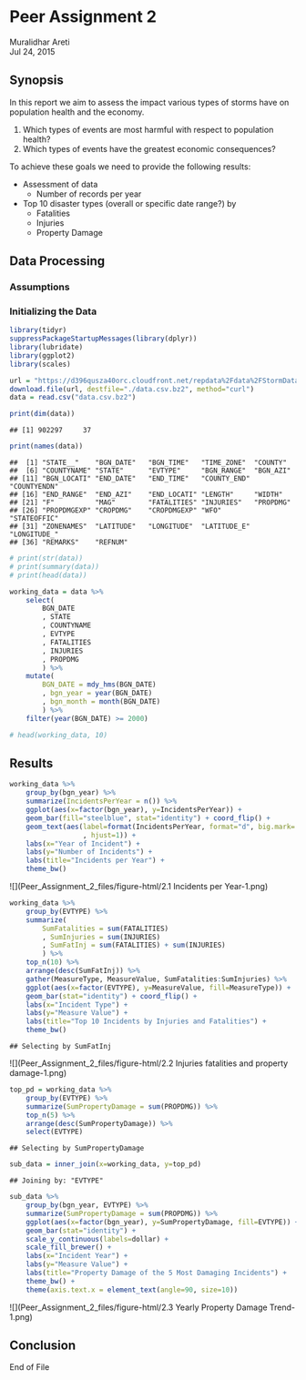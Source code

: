 # Peer Assignment 2
Muralidhar Areti  
Jul 24, 2015

## Synopsis
In this report we aim to assess the impact various types of storms have on population health and the economy. 

1. Which types of events are most harmful with respect to population health?  
2. Which types of events have the greatest economic consequences?  

To achieve these goals we need to provide the following results:  

* Assessment of data  
    - Number of records per year  
* Top 10 disaster types (overall or specific date range?) by  
    - Fatalities  
    - Injuries  
    - Property Damage  


## Data Processing


### Assumptions


### Initializing the Data


```r
library(tidyr)
suppressPackageStartupMessages(library(dplyr))
library(lubridate)
library(ggplot2)
library(scales)
```


```r
url = "https://d396qusza40orc.cloudfront.net/repdata%2Fdata%2FStormData.csv.bz2"
download.file(url, destfile="./data.csv.bz2", method="curl")
data = read.csv("data.csv.bz2")
```


```r
print(dim(data))
```

```
## [1] 902297     37
```

```r
print(names(data))
```

```
##  [1] "STATE__"    "BGN_DATE"   "BGN_TIME"   "TIME_ZONE"  "COUNTY"    
##  [6] "COUNTYNAME" "STATE"      "EVTYPE"     "BGN_RANGE"  "BGN_AZI"   
## [11] "BGN_LOCATI" "END_DATE"   "END_TIME"   "COUNTY_END" "COUNTYENDN"
## [16] "END_RANGE"  "END_AZI"    "END_LOCATI" "LENGTH"     "WIDTH"     
## [21] "F"          "MAG"        "FATALITIES" "INJURIES"   "PROPDMG"   
## [26] "PROPDMGEXP" "CROPDMG"    "CROPDMGEXP" "WFO"        "STATEOFFIC"
## [31] "ZONENAMES"  "LATITUDE"   "LONGITUDE"  "LATITUDE_E" "LONGITUDE_"
## [36] "REMARKS"    "REFNUM"
```

```r
# print(str(data))
# print(summary(data))
# print(head(data))
```


```r
working_data = data %>%
    select(
        BGN_DATE
        , STATE
        , COUNTYNAME
        , EVTYPE
        , FATALITIES
        , INJURIES
        , PROPDMG
        ) %>%
    mutate(
        BGN_DATE = mdy_hms(BGN_DATE)
        , bgn_year = year(BGN_DATE)
        , bgn_month = month(BGN_DATE)
        ) %>%
    filter(year(BGN_DATE) >= 2000)

# head(working_data, 10)
```


## Results

```r
working_data %>% 
    group_by(bgn_year) %>%
    summarize(IncidentsPerYear = n()) %>%
    ggplot(aes(x=factor(bgn_year), y=IncidentsPerYear)) +
    geom_bar(fill="steelblue", stat="identity") + coord_flip() +
    geom_text(aes(label=format(IncidentsPerYear, format="d", big.mark=',')
                  , hjust=1)) +
    labs(x="Year of Incident") +
    labs(y="Number of Incidents") + 
    labs(title="Incidents per Year") +
    theme_bw() 
```

![](Peer_Assignment_2_files/figure-html/2.1 Incidents per Year-1.png) 


```r
working_data %>%
    group_by(EVTYPE) %>%
    summarize(
        SumFatalities = sum(FATALITIES)
        , SumInjuries = sum(INJURIES)
        , SumFatInj = sum(FATALITIES) + sum(INJURIES)
        ) %>%
    top_n(10) %>% 
    arrange(desc(SumFatInj)) %>%
    gather(MeasureType, MeasureValue, SumFatalities:SumInjuries) %>%
    ggplot(aes(x=factor(EVTYPE), y=MeasureValue, fill=MeasureType)) + 
    geom_bar(stat="identity") + coord_flip() + 
    labs(x="Incident Type") + 
    labs(y="Measure Value") + 
    labs(title="Top 10 Incidents by Injuries and Fatalities") +
    theme_bw()
```

```
## Selecting by SumFatInj
```

![](Peer_Assignment_2_files/figure-html/2.2 Injuries fatalities and property damage-1.png) 


```r
top_pd = working_data %>%
    group_by(EVTYPE) %>%
    summarize(SumPropertyDamage = sum(PROPDMG)) %>%
    top_n(5) %>% 
    arrange(desc(SumPropertyDamage)) %>%
    select(EVTYPE)
```

```
## Selecting by SumPropertyDamage
```

```r
sub_data = inner_join(x=working_data, y=top_pd)
```

```
## Joining by: "EVTYPE"
```

```r
sub_data %>% 
    group_by(bgn_year, EVTYPE) %>%
    summarize(SumPropertyDamage = sum(PROPDMG)) %>%
    ggplot(aes(x=factor(bgn_year), y=SumPropertyDamage, fill=EVTYPE)) + 
    geom_bar(stat="identity") + 
    scale_y_continuous(labels=dollar) +
    scale_fill_brewer() +
    labs(x="Incident Year") + 
    labs(y="Measure Value") + 
    labs(title="Property Damage of the 5 Most Damaging Incidents") +
    theme_bw() +
    theme(axis.text.x = element_text(angle=90, size=10))
```

![](Peer_Assignment_2_files/figure-html/2.3 Yearly Property Damage Trend-1.png) 

## Conclusion


End of File

